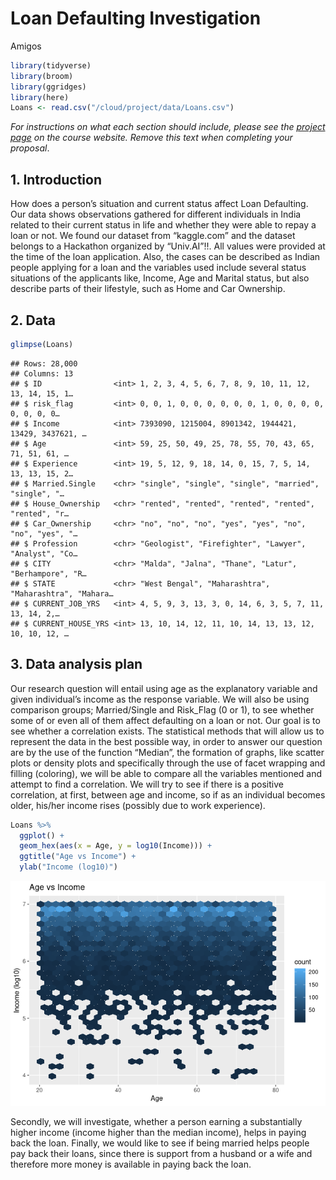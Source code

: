 Loan Defaulting Investigation
================
Amigos

``` r
library(tidyverse)
library(broom)
library(ggridges)
library(here)
Loans <- read.csv("/cloud/project/data/Loans.csv")
```

*For instructions on what each section should include, please see the
[project page](https://idsed.digital/assessments/project/#proposal) on
the course website. Remove this text when completing your proposal*.

## 1. Introduction

How does a person’s situation and current status affect Loan Defaulting.
Our data shows observations gathered for different individuals in India
related to their current status in life and whether they were able to
repay a loan or not. We found our dataset from “kaggle.com” and the
dataset belongs to a Hackathon organized by “Univ.AI”!!. All values were
provided at the time of the loan application. Also, the cases can be
described as Indian people applying for a loan and the variables used
include several status situations of the applicants like, Income, Age
and Marital status, but also describe parts of their lifestyle, such as
Home and Car Ownership.

## 2. Data

``` r
glimpse(Loans)
```

    ## Rows: 28,000
    ## Columns: 13
    ## $ ID                <int> 1, 2, 3, 4, 5, 6, 7, 8, 9, 10, 11, 12, 13, 14, 15, 1…
    ## $ risk_flag         <int> 0, 0, 1, 0, 0, 0, 0, 0, 0, 1, 0, 0, 0, 0, 0, 0, 0, 0…
    ## $ Income            <int> 7393090, 1215004, 8901342, 1944421, 13429, 3437621, …
    ## $ Age               <int> 59, 25, 50, 49, 25, 78, 55, 70, 43, 65, 71, 51, 61, …
    ## $ Experience        <int> 19, 5, 12, 9, 18, 14, 0, 15, 7, 5, 14, 13, 13, 15, 2…
    ## $ Married.Single    <chr> "single", "single", "single", "married", "single", "…
    ## $ House_Ownership   <chr> "rented", "rented", "rented", "rented", "rented", "r…
    ## $ Car_Ownership     <chr> "no", "no", "no", "yes", "yes", "no", "no", "yes", "…
    ## $ Profession        <chr> "Geologist", "Firefighter", "Lawyer", "Analyst", "Co…
    ## $ CITY              <chr> "Malda", "Jalna", "Thane", "Latur", "Berhampore", "R…
    ## $ STATE             <chr> "West Bengal", "Maharashtra", "Maharashtra", "Mahara…
    ## $ CURRENT_JOB_YRS   <int> 4, 5, 9, 3, 13, 3, 0, 14, 6, 3, 5, 7, 11, 13, 14, 2,…
    ## $ CURRENT_HOUSE_YRS <int> 13, 10, 14, 12, 11, 10, 14, 13, 13, 12, 10, 10, 12, …

## 3. Data analysis plan

Our research question will entail using age as the explanatory variable
and given individual’s income as the response variable. We will also be
using comparison groups; Married/Single and Risk\_Flag (0 or 1), to see
whether some of or even all of them affect defaulting on a loan or not.
Our goal is to see whether a correlation exists. The statistical methods
that will allow us to represent the data in the best possible way, in
order to answer our question are by the use of the function “Median”,
the formation of graphs, like scatter plots or density plots and
specifically through the use of facet wrapping and filling (coloring),
we will be able to compare all the variables mentioned and attempt to
find a correlation. We will try to see if there is a positive
correlation, at first, between age and income, so if as an individual
becomes older, his/her income rises (possibly due to work experience).

``` r
Loans %>%
  ggplot() +
  geom_hex(aes(x = Age, y = log10(Income))) +
  ggtitle("Age vs Income") +
  ylab("Income (log10)")
```

![](proposal_files/figure-gfm/visualisation-1.png)<!-- -->

Secondly, we will investigate, whether a person earning a substantially
higher income (income higher than the median income), helps in paying
back the loan. Finally, we would like to see if being married helps
people pay back their loans, since there is support from a husband or a
wife and therefore more money is available in paying back the loan.
